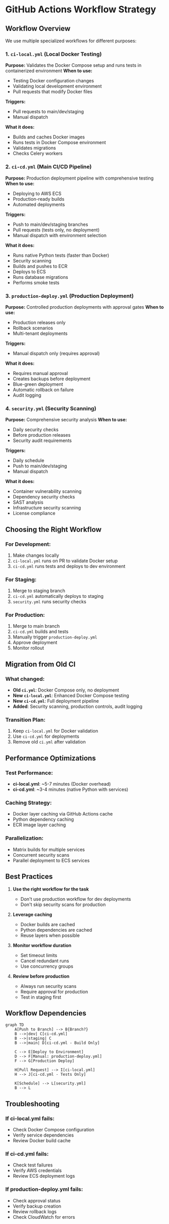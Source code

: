 # GitHub Actions Workflow Strategy

## Workflow Overview

We use multiple specialized workflows for different purposes:

### 1. `ci-local.yml` (Local Docker Testing)
**Purpose:** Validates the Docker Compose setup and runs tests in containerized environment
**When to use:**
- Testing Docker configuration changes
- Validating local development environment
- Pull requests that modify Docker files

**Triggers:**
- Pull requests to main/dev/staging
- Manual dispatch

**What it does:**
- Builds and caches Docker images
- Runs tests in Docker Compose environment
- Validates migrations
- Checks Celery workers

### 2. `ci-cd.yml` (Main CI/CD Pipeline)
**Purpose:** Production deployment pipeline with comprehensive testing
**When to use:**
- Deploying to AWS ECS
- Production-ready builds
- Automated deployments

**Triggers:**
- Push to main/dev/staging branches
- Pull requests (tests only, no deployment)
- Manual dispatch with environment selection

**What it does:**
- Runs native Python tests (faster than Docker)
- Security scanning
- Builds and pushes to ECR
- Deploys to ECS
- Runs database migrations
- Performs smoke tests

### 3. `production-deploy.yml` (Production Deployment)
**Purpose:** Controlled production deployments with approval gates
**When to use:**
- Production releases only
- Rollback scenarios
- Multi-tenant deployments

**Triggers:**
- Manual dispatch only (requires approval)

**What it does:**
- Requires manual approval
- Creates backups before deployment
- Blue-green deployment
- Automatic rollback on failure
- Audit logging

### 4. `security.yml` (Security Scanning)
**Purpose:** Comprehensive security analysis
**When to use:**
- Daily security checks
- Before production releases
- Security audit requirements

**Triggers:**
- Daily schedule
- Push to main/dev/staging
- Manual dispatch

**What it does:**
- Container vulnerability scanning
- Dependency security checks
- SAST analysis
- Infrastructure security scanning
- License compliance

## Choosing the Right Workflow

### For Development:
1. Make changes locally
2. `ci-local.yml` runs on PR to validate Docker setup
3. `ci-cd.yml` runs tests and deploys to dev environment

### For Staging:
1. Merge to staging branch
2. `ci-cd.yml` automatically deploys to staging
3. `security.yml` runs security checks

### For Production:
1. Merge to main branch
2. `ci-cd.yml` builds and tests
3. Manually trigger `production-deploy.yml`
4. Approve deployment
5. Monitor rollout

## Migration from Old CI

### What changed:
- **Old `ci.yml`**: Docker Compose only, no deployment
- **New `ci-local.yml`**: Enhanced Docker Compose testing
- **New `ci-cd.yml`**: Full deployment pipeline
- **Added**: Security scanning, production controls, audit logging

### Transition Plan:
1. Keep `ci-local.yml` for Docker validation
2. Use `ci-cd.yml` for deployments
3. Remove old `ci.yml` after validation

## Performance Optimizations

### Test Performance:
- **ci-local.yml**: ~5-7 minutes (Docker overhead)
- **ci-cd.yml**: ~3-4 minutes (native Python with services)

### Caching Strategy:
- Docker layer caching via GitHub Actions cache
- Python dependency caching
- ECR image layer caching

### Parallelization:
- Matrix builds for multiple services
- Concurrent security scans
- Parallel deployment to ECS services

## Best Practices

1. **Use the right workflow for the task**
   - Don't use production workflow for dev deployments
   - Don't skip security scans for production

2. **Leverage caching**
   - Docker builds are cached
   - Python dependencies are cached
   - Reuse layers when possible

3. **Monitor workflow duration**
   - Set timeout limits
   - Cancel redundant runs
   - Use concurrency groups

4. **Review before production**
   - Always run security scans
   - Require approval for production
   - Test in staging first

## Workflow Dependencies

```mermaid
graph TD
    A[Push to Branch] --> B{Branch?}
    B -->|dev| C[ci-cd.yml]
    B -->|staging| C
    B -->|main| D[ci-cd.yml - Build Only]

    C --> E[Deploy to Environment]
    D --> F[Manual: production-deploy.yml]
    F --> G[Production Deploy]

    H[Pull Request] --> I[ci-local.yml]
    H --> J[ci-cd.yml - Tests Only]

    K[Schedule] --> L[security.yml]
    B --> L
```

## Troubleshooting

### If ci-local.yml fails:
- Check Docker Compose configuration
- Verify service dependencies
- Review Docker build cache

### If ci-cd.yml fails:
- Check test failures
- Verify AWS credentials
- Review ECS deployment logs

### If production-deploy.yml fails:
- Check approval status
- Verify backup creation
- Review rollback logs
- Check CloudWatch for errors
